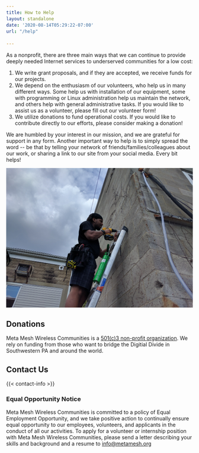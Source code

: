 ```yaml
---
title: How to Help
layout: standalone
date: '2020-08-14T05:29:22-07:00'
url: "/help"

---
```

<!--

NOTE: Anything between these left and right arrows are hidden on the built website

\-->

As a nonprofit, there are three main ways that we can continue to provide deeply needed Internet services to underserved communities for a low cost:

1. We write grant proposals, and if they are accepted, we receive funds for our projects.
2. We depend on the enthusiasm of our volunteers, who help us in many different ways. Some help us with installation of our equipment, some with programming or Linux administration help us maintain the network, and others help with general administrative tasks. If you would like to assist us as a volunteer, please fill out our volunteer form!
3. We utilize donations to fund operational costs. If you would like to contribute directly to our efforts, please consider making a donation!

We are humbled by your interest in our mission, and we are grateful for support in any form. Another important way to help is to simply spread the word -- be that by telling your network of friends/families/colleagues about our work, or sharing a link to our site from your social media. Every bit helps!

<!-- This isn't ready yet but is part of a future iteration's set of features

## Volunteering

Always appreciated
\-->

![](/images/img_20160914_135517.jpg)

## Donations

<!-- PayPal Donation Button goes here -->

Meta Mesh Wireless Communities is a [501(c)3 non-profit organization](https://simple.wikipedia.org/wiki/Non-profit_organization). We rely on funding from those who want to bridge the Digitial Divide in Southwestern PA and around the world.

## Contact Us

<!-- This isn't ready yet but is part of a future iteration's set of features
<a href="#">Join the Meta Mesh Mailing List!</a>
\-->

{{< contact-info >}}

### Equal Opportunity Notice

Meta Mesh Wireless Communities is committed to a policy of Equal Employment Opportunity, and we take positive action to continually ensure equal opportunity to our employees, volunteers, and applicants in the conduct of all our activities. To apply for a volunteer or internship position with Meta Mesh Wireless Communities, please send a letter describing your skills and background and a resume to info@metamesh.org